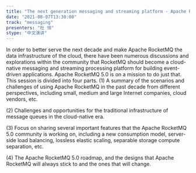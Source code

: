 ```yaml
---
title: "The next generation messaging and streaming platform - Apache RocketMQ 5.0"
date: "2021-08-07T13:30:00" 
track: "messaging"
presenters: "杜 恒"
stype: "中文演讲"
---
```

In order to better serve the next decade and make Apache RocketMQ the data infrastructure of the cloud, there have been numerous discussions and explorations within the community that RocketMQ should become a cloud-native messaging and streaming processing platform for building event-driven applications. Apache RocketMQ 5.0 is on a mission to do just that.
 This session is divided into four parts.
 (1) A summary of the scenarios and challenges of using Apache RocketMQ in the past decade from different perspectives, including small, medium and large Internet companies, cloud vendors, etc.

 (2) Challenges and opportunities for the traditional infrastructure of message queues in the cloud-native era.

 (3) Focus on sharing several important features that the Apache RocketMQ 5.0 community is working on, including a new consumption model, server-side load balancing, lossless elastic scaling, separable storage compute separation, etc.

 (4) The Apache RocketMQ 5.0 roadmap, and the designs that Apache RocketMQ will always stick to and the ones that will change.